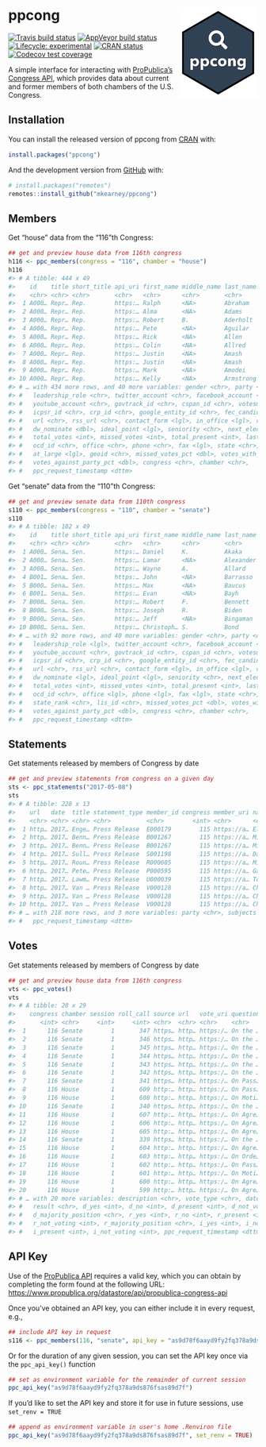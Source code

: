 
<!-- README.md is generated from README.Rmd. Please edit that file -->

# ppcong <img src="man/figures/logo.png" width="160px" align="right" />

<!-- badges: start -->

[![Travis build
status](https://travis-ci.org/mkearney/ppcong.svg?branch=master)](https://travis-ci.org/mkearney/ppcong)
[![AppVeyor build
status](https://ci.appveyor.com/api/projects/status/github/mkearney/ppcong?branch=master&svg=true)](https://ci.appveyor.com/project/mkearney/ppcong)
[![Lifecycle:
experimental](https://img.shields.io/badge/lifecycle-experimental-orange.svg)](https://www.tidyverse.org/lifecycle/#experimental)
[![CRAN
status](https://www.r-pkg.org/badges/version/ppcong)](https://CRAN.R-project.org/package=ppcong)
[![Codecov test
coverage](https://codecov.io/gh/mkearney/ppcong/branch/master/graph/badge.svg)](https://codecov.io/gh/mkearney/ppcong?branch=master)
<!-- badges: end -->

A simple interface for interacting with [ProPublica’s Congress
API](https://projects.propublica.org/api-docs/congress-api/), which
provides data about current and former members of both chambers of the
U.S. Congress.

## Installation

You can install the released version of ppcong from
[CRAN](https://CRAN.R-project.org) with:

``` r
install.packages("ppcong")
```

And the development version from [GitHub](https://github.com/) with:

``` r
# install.packages("remotes")
remotes::install_github("mkearney/ppcong")
```

## Members

Get “house” data from the “116”th Congress:

``` r
## get and preview house data from 116th congress
h116 <- ppc_members(congress = "116", chamber = "house")
h116
#> # A tibble: 444 x 49
#>    id    title short_title api_uri first_name middle_name last_name suffix date_of_birth
#>    <chr> <chr> <chr>       <chr>   <chr>      <chr>       <chr>     <chr>  <date>       
#>  1 A000… Repr… Rep.        https:… Ralph      <NA>        Abraham   <NA>   1954-09-16   
#>  2 A000… Repr… Rep.        https:… Alma       <NA>        Adams     <NA>   1946-05-27   
#>  3 A000… Repr… Rep.        https:… Robert     B.          Aderholt  <NA>   1965-07-22   
#>  4 A000… Repr… Rep.        https:… Pete       <NA>        Aguilar   <NA>   1979-06-19   
#>  5 A000… Repr… Rep.        https:… Rick       <NA>        Allen     <NA>   1951-11-07   
#>  6 A000… Repr… Rep.        https:… Colin      <NA>        Allred    <NA>   1983-04-15   
#>  7 A000… Repr… Rep.        https:… Justin     <NA>        Amash     <NA>   1980-04-18   
#>  8 A000… Repr… Rep.        https:… Justin     <NA>        Amash     <NA>   1980-04-18   
#>  9 A000… Repr… Rep.        https:… Mark       <NA>        Amodei    <NA>   1958-06-12   
#> 10 A000… Repr… Rep.        https:… Kelly      <NA>        Armstrong <NA>   1976-10-08   
#> # … with 434 more rows, and 40 more variables: gender <chr>, party <chr>,
#> #   leadership_role <chr>, twitter_account <chr>, facebook_account <chr>,
#> #   youtube_account <chr>, govtrack_id <chr>, cspan_id <chr>, votesmart_id <chr>,
#> #   icpsr_id <chr>, crp_id <chr>, google_entity_id <chr>, fec_candidate_id <chr>,
#> #   url <chr>, rss_url <chr>, contact_form <lgl>, in_office <lgl>, cook_pvi <chr>,
#> #   dw_nominate <dbl>, ideal_point <lgl>, seniority <chr>, next_election <chr>,
#> #   total_votes <int>, missed_votes <int>, total_present <int>, last_updated <chr>,
#> #   ocd_id <chr>, office <chr>, phone <chr>, fax <lgl>, state <chr>, district <chr>,
#> #   at_large <lgl>, geoid <chr>, missed_votes_pct <dbl>, votes_with_party_pct <dbl>,
#> #   votes_against_party_pct <dbl>, congress <chr>, chamber <chr>,
#> #   ppc_request_timestamp <dttm>
```

Get “senate” data from the “110”th Congress:

``` r
## get and preview senate data from 110th congress
s110 <- ppc_members(congress = "110", chamber = "senate")
s110
#> # A tibble: 102 x 49
#>    id    title short_title api_uri first_name middle_name last_name suffix date_of_birth
#>    <chr> <chr> <chr>       <chr>   <chr>      <chr>       <chr>     <chr>  <date>       
#>  1 A000… Sena… Sen.        https:… Daniel     K.          Akaka     <NA>   1924-09-11   
#>  2 A000… Sena… Sen.        https:… Lamar      <NA>        Alexander <NA>   1940-07-03   
#>  3 A000… Sena… Sen.        https:… Wayne      A.          Allard    <NA>   1943-12-02   
#>  4 B001… Sena… Sen.        https:… John       <NA>        Barrasso  <NA>   1952-07-21   
#>  5 B000… Sena… Sen.        https:… Max        <NA>        Baucus    <NA>   1941-12-11   
#>  6 B001… Sena… Sen.        https:… Evan       <NA>        Bayh      <NA>   1955-12-26   
#>  7 B000… Sena… Sen.        https:… Robert     F.          Bennett   <NA>   1933-09-18   
#>  8 B000… Sena… Sen.        https:… Joseph     R.          Biden     Jr.    1942-11-20   
#>  9 B000… Sena… Sen.        https:… Jeff       <NA>        Bingaman  <NA>   1943-10-03   
#> 10 B000… Sena… Sen.        https:… Christoph… S.          Bond      <NA>   1939-03-06   
#> # … with 92 more rows, and 40 more variables: gender <chr>, party <chr>,
#> #   leadership_role <lgl>, twitter_account <chr>, facebook_account <chr>,
#> #   youtube_account <chr>, govtrack_id <chr>, cspan_id <chr>, votesmart_id <chr>,
#> #   icpsr_id <chr>, crp_id <chr>, google_entity_id <chr>, fec_candidate_id <chr>,
#> #   url <chr>, rss_url <chr>, contact_form <lgl>, in_office <lgl>, cook_pvi <lgl>,
#> #   dw_nominate <lgl>, ideal_point <lgl>, seniority <chr>, next_election <chr>,
#> #   total_votes <int>, missed_votes <int>, total_present <int>, last_updated <chr>,
#> #   ocd_id <chr>, office <lgl>, phone <lgl>, fax <lgl>, state <chr>, senate_class <chr>,
#> #   state_rank <chr>, lis_id <chr>, missed_votes_pct <dbl>, votes_with_party_pct <dbl>,
#> #   votes_against_party_pct <dbl>, congress <chr>, chamber <chr>,
#> #   ppc_request_timestamp <dttm>
```

## Statements

Get statements released by members of Congress by date

``` r
## get and preview statements from congress on a given day
sts <- ppc_statements("2017-05-08")
sts
#> # A tibble: 228 x 13
#>    url   date  title statement_type member_id congress member_uri name  chamber state
#>    <chr> <chr> <chr> <chr>          <chr>        <int> <chr>      <chr> <chr>   <chr>
#>  1 http… 2017… Enge… Press Release  E000179        115 https://a… Elio… House   NY   
#>  2 http… 2017… Benn… Press Release  B001267        115 https://a… Mich… Senate  CO   
#>  3 http… 2017… Benn… Press Release  B001267        115 https://a… Mich… Senate  CO   
#>  4 http… 2017… Sull… Press Release  S001198        115 https://a… Dan … Senate  AK   
#>  5 http… 2017… Roun… Press Release  R000605        115 https://a… Mike… Senate  SD   
#>  6 http… 2017… Pete… Press Release  P000595        115 https://a… Gary… Senate  MI   
#>  7 http… 2017… Lawm… Press Release  U000039        115 https://a… Tom … Senate  NM   
#>  8 http… 2017… Van … Press Release  V000128        115 https://a… Chri… Senate  MD   
#>  9 http… 2017… Van … Press Release  V000128        115 https://a… Chri… Senate  MD   
#> 10 http… 2017… Van … Press Release  V000128        115 https://a… Chri… Senate  MD   
#> # … with 218 more rows, and 3 more variables: party <chr>, subjects <list>,
#> #   ppc_request_timestamp <dttm>
```

## Votes

Get statements released by members of Congress by date

``` r
## get and preview house data from 116th congress
vts <- ppc_votes()
vts
#> # A tibble: 20 x 29
#>    congress chamber session roll_call source url   vote_uri question question_text
#>       <int> <chr>     <int>     <int> <chr>  <chr> <chr>    <chr>    <chr>        
#>  1      116 Senate        1       347 https… http… https:/… On the … On the Clotu…
#>  2      116 Senate        1       346 https… http… https:/… On the … On the Clotu…
#>  3      116 Senate        1       345 https… http… https:/… On the … On the Clotu…
#>  4      116 Senate        1       344 https… http… https:/… On the … On the Nomin…
#>  5      116 Senate        1       343 https… http… https:/… On the … On the Clotu…
#>  6      116 Senate        1       342 https… http… https:/… On the … On the Clotu…
#>  7      116 Senate        1       341 https… http… https:/… On Pass… On Passage o…
#>  8      116 House         1       609 http:… http… https:/… On Pass… ""           
#>  9      116 House         1       608 http:… http… https:/… On Moti… ""           
#> 10      116 Senate        1       340 https… http… https:/… On the … On the Amend…
#> 11      116 House         1       607 http:… http… https:/… On Agre… ""           
#> 12      116 House         1       606 http:… http… https:/… On Agre… ""           
#> 13      116 House         1       605 http:… http… https:/… On Agre… ""           
#> 14      116 Senate        1       339 https… http… https:/… On the … On the Amend…
#> 15      116 House         1       604 http:… http… https:/… On Agre… ""           
#> 16      116 House         1       603 http:… http… https:/… On Orde… ""           
#> 17      116 House         1       602 http:… http… https:/… On Pass… ""           
#> 18      116 House         1       601 http:… http… https:/… On Moti… ""           
#> 19      116 House         1       600 http:… http… https:/… On Agre… ""           
#> 20      116 House         1       599 http:… http… https:/… On Agre… ""           
#> # … with 20 more variables: description <chr>, vote_type <chr>, date <chr>, time <chr>,
#> #   result <chr>, d_yes <int>, d_no <int>, d_present <int>, d_not_voting <int>,
#> #   d_majority_position <chr>, r_yes <int>, r_no <int>, r_present <int>,
#> #   r_not_voting <int>, r_majority_position <chr>, i_yes <int>, i_no <int>,
#> #   i_present <int>, i_not_voting <int>, ppc_request_timestamp <dttm>
```

## API Key

Use of the [ProPublica
API](https://projects.propublica.org/api-docs/congress-api/) requires a
valid key, which you can obtain by completing the form found at the
following URL:
<https://www.propublica.org/datastore/api/propublica-congress-api>

Once you’ve obtained an API key, you can either include it in every
request, e.g.,

``` r
## include API key in request
s116 <- ppc_members(116, "senate", api_key = "as9d78f6aayd9fy2fq378a9ds876fsas89d7f")
```

Or for the duration of any given session, you can set the API key once
via the `ppc_api_key()` function

``` r
## set as environment variable for the remainder of current session
ppc_api_key("as9d78f6aayd9fy2fq378a9ds876fsas89d7f")
```

If you’d like to set the API key and store it for use in future
sessions, use `set_renv = TRUE`

``` r
## append as environment variable in user's home .Renviron file
ppc_api_key("as9d78f6aayd9fy2fq378a9ds876fsas89d7f", set_renv = TRUE)
```
